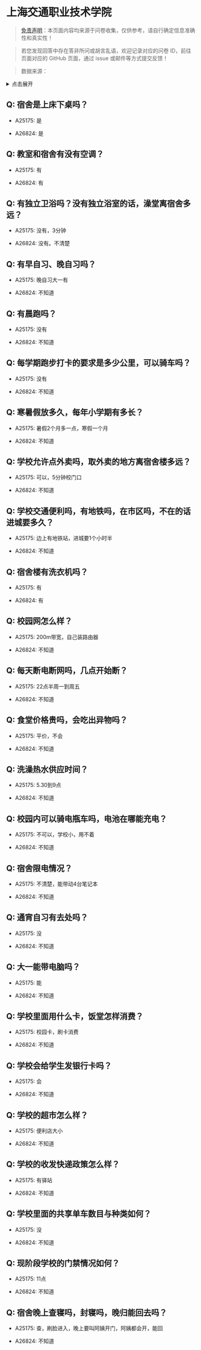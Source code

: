 # 上海交通职业技术学院

> [免责声明](https://colleges.chat/#_3)：本页面内容均来源于问卷收集，仅供参考，请自行确定信息准确性和真实性！

> 若您发现回答中存在答非所问或胡言乱语，欢迎记录对应的问卷 ID，前往页面对应的 GitHub 页面，通过 issue 或邮件等方式提交反馈！

> 数据来源：

<details><summary>点击展开</summary>
<ul>
<li>A25175: 1846802291@qq.com (2024 年 06 月)</li>
<li>A26824: 匿名 (2024 年 09 月)</li>
</ul>
</details>

## Q: 宿舍是上床下桌吗？

- A25175: 是

- A26824: 是

## Q: 教室和宿舍有没有空调？

- A25175: 有

- A26824: 有

## Q: 有独立卫浴吗？没有独立浴室的话，澡堂离宿舍多远？

- A25175: 没有，3分钟

- A26824: 没有。不清楚

## Q: 有早自习、晚自习吗？

- A25175: 晚自习大一有

- A26824: 不知道

## Q: 有晨跑吗？

- A25175: 没有

- A26824: 不知道

## Q: 每学期跑步打卡的要求是多少公里，可以骑车吗？

- A25175: 没有

- A26824: 不知道

## Q: 寒暑假放多久，每年小学期有多长？

- A25175: 暑假2个月多一点，寒假一个月

- A26824: 不知道

## Q: 学校允许点外卖吗，取外卖的地方离宿舍楼多远？

- A25175: 可以，5分钟校门口

- A26824: 不知道

## Q: 学校交通便利吗，有地铁吗，在市区吗，不在的话进城要多久？

- A25175: 边上有地铁站，进城要1个小时半

- A26824: 不知道

## Q: 宿舍楼有洗衣机吗？

- A25175: 有

- A26824: 有

## Q: 校园网怎么样？

- A25175: 200m带宽，自己装路由器

- A26824: 不知道

## Q: 每天断电断网吗，几点开始断？

- A25175: 22点半周一到周五

- A26824: 不知道

## Q: 食堂价格贵吗，会吃出异物吗？

- A25175: 平价，不会

- A26824: 不知道

## Q: 洗澡热水供应时间？

- A25175: 5.30到9点

- A26824: 不知道

## Q: 校园内可以骑电瓶车吗，电池在哪能充电？

- A25175: 不可以，学校小，用不着

- A26824: 不知道

## Q: 宿舍限电情况？

- A25175: 不清楚，能带动4台笔记本

- A26824: 不知道

## Q: 通宵自习有去处吗？

- A25175: 没

- A26824: 不知道

## Q: 大一能带电脑吗？

- A25175: 能

- A26824: 不知道

## Q: 学校里面用什么卡，饭堂怎样消费？

- A25175: 校园卡，刷卡消费

- A26824: 不知道

## Q: 学校会给学生发银行卡吗？

- A25175: 会

- A26824: 不知道

## Q: 学校的超市怎么样？

- A25175: 便利店大小

- A26824: 不知道

## Q: 学校的收发快递政策怎么样？

- A25175: 有驿站

- A26824: 不知道

## Q: 学校里面的共享单车数目与种类如何？

- A25175: 没

- A26824: 不知道

## Q: 现阶段学校的门禁情况如何？

- A25175: 11点

- A26824: 不知道

## Q: 宿舍晚上查寝吗，封寝吗，晚归能回去吗？

- A25175: 查，刷脸进入，晚上要叫阿姨开门，阿姨都会开，能回

- A26824: 不知道

